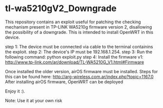 # tl-wa5210gV2_Downgrade
This repository contains an exploit  useful for patching the checking mechanism present in TP-LINK WA5210g firmware version 2, disallowing the possibility of a downgrade.
This is intended to install OpenWRT in this device.

step 1:
    The device must be connected via cable to the terminal containins the exploit.
step 2:
    The device's IP must be 192.168.1.254.
step 3: 
    Run the following command: python exploit.py 
step 4:
    Install the firmware v1: http://www.tp-link.com/ar/download/TL-WA5210G_V1.html#Firmware

Once installed the older version, airOS firmware must be installed. Steps for this can be found here: http://arg-wireless.com.ar/index.php?topic=1167.0
After installing airOS firmware, OpenWRT can be deployed

Enjoy it :).

Note: Use it at your own risk 

